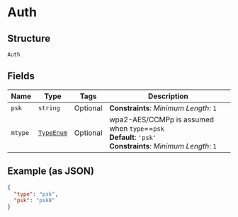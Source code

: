 
# Auth

## Structure

`Auth`

## Fields

| Name | Type | Tags | Description |
|  --- | --- | --- | --- |
| `psk` | `string` | Optional | **Constraints**: *Minimum Length*: `1` |
| `mtype` | [`TypeEnum`](../../doc/models/type-enum.md) | Optional | wpa2-AES/CCMPp is assumed when `type`==`psk`<br>**Default**: `'psk'`<br>**Constraints**: *Minimum Length*: `1` |

## Example (as JSON)

```json
{
  "type": "psk",
  "psk": "psk8"
}
```

